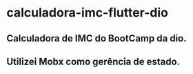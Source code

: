 # calculadora-imc-flutter-dio
## Calculadora de IMC do BootCamp da dio.
## Utilizei Mobx como gerência de estado.
